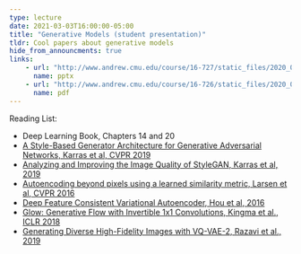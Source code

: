 ```yaml
---
type: lecture
date: 2021-03-03T16:00:00-05:00
title: "Generative Models (student presentation)"
tldr: Cool papers about generative models
hide_from_announcments: true
links:
    - url: "http://www.andrew.cmu.edu/course/16-727/static_files/2020_03_01and03_generative_models_v3.pptx"
      name: pptx
    - url: "http://www.andrew.cmu.edu/course/16-726/static_files/2020_03_01and03_generative_models_v3.pdf"
      name: pdf
---
```

Reading List:
- Deep Learning Book, Chapters 14 and 20
- [A Style-Based Generator Architecture for Generative Adversarial Networks, Karras et al, CVPR 2019](https://arxiv.org/abs/1812.04948)
- [Analyzing and Improving the Image Quality of StyleGAN, Karras et al, 2019](https://arxiv.org/abs/1912.04958)
- [Autoencoding beyond pixels using a learned similarity metric, Larsen et al, CVPR 2016](https://arxiv.org/abs/1512.09300)
- [Deep Feature Consistent Variational Autoencoder, Hou  et al, 2016](https://arxiv.org/abs/1610.00291)
- [Glow: Generative Flow with Invertible 1x1 Convolutions, Kingma et al., ICLR 2018](https://arxiv.org/abs/1807.03039)
- [Generating Diverse High-Fidelity Images with VQ-VAE-2, Razavi et al., 2019](https://arxiv.org/abs/1906.00446)



